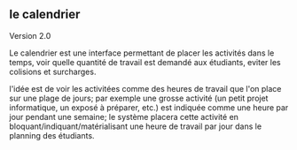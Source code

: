 

##  le calendrier 

Version 2.0 

Le calendrier est une interface permettant de placer les activités dans le temps,
voir quelle quantité de travail est demandé aux étudiants, eviter les colisions et surcharges.

l'idée est de voir les activitées comme des heures de travail que l'on place sur une plage de jours;
par exemple une grosse activité (un petit projet informatique, un exposé à préparer, etc.) est indiquée comme une heure par jour pendant une semaine; le système placera cette activité en bloquant/indiquant/matérialisant une heure de travail par jour dans le planning des étudiants. 


